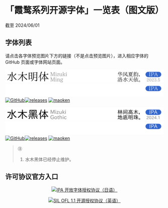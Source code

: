 # 「霞鹜系列开源字体」一览表（图文版）
截至 2024/06/01

## 字体列表
请点击各字体预览图片下方的链接（不是点击预览图片），进入相应字体的 GitHub 页面或字体网站页面。

![水木明体 / Mizuki Ming](./mizukim_day.png#gh-light-mode-only)
![水木明体 / Mizuki Ming](./mizukim_night.png#gh-dark-mode-only)  
[![GitHub](https://img.shields.io/badge/GitHub-181717?style=flat-square&logo=github&logoColor=ffffff)](https://github.com/enderseven1/Mizuki-Ming)[![releases](https://img.shields.io/github/v/release/enderseven1/Mizuki-Ming.svg?style=flat-square&label=%E6%9C%80%E6%96%B0)](https://github.com/enderseven1/Mizuki-Ming/releases/latest) [![maoken](https://shields.io/badge/%E7%8C%AB%E5%95%83%E7%BD%91-fe5e52?style=flat-square&label=%E2%9E%94)](https://www.maoken.com/freefonts/21352.html) 

![水木黑体 / Mizuki Gothic](./mizukig_day.png#gh-light-mode-only)
![水木黑体 / Mizuki Gothic](./mizukig_night.png#gh-dark-mode-only)  
[![GitHub](https://img.shields.io/badge/GitHub-181717?style=flat-square&logo=github&logoColor=ffffff)](https://github.com/enderseven1/Mizuki-Gothic)[![releases](https://img.shields.io/github/v/release/enderseven1/Mizuki-Gothic.svg?style=flat-square&label=%E6%9C%80%E6%96%B0)](https://github.com/enderseven1/Mizuki-Ming/releases/latest) [![maoken](https://shields.io/badge/%E7%8C%AB%E5%95%83%E7%BD%91-fe5e52?style=flat-square&label=%E2%9E%94)](https://www.maoken.com/freefonts/21343.html) 

> ㊟
> 1. 水木黑体已经停止维护。

## 许可协议官方入口

<p align="center"><a href="https://moji.or.jp/ipafont/license/"><img src="https://github.com/lxgw/lxgw/blob/main/images/fontlist/ipa_link.svg" alt="IPA 开放字体授权协议（日语）" align=center></a></p>
<p align="center"><a href="https://openfontlicense.org"><img src="https://github.com/lxgw/lxgw/blob/main/images/fontlist/ofl_link.svg" alt="SIL OFL 1.1 开源授权协议（英语）" align=center></a></p>
